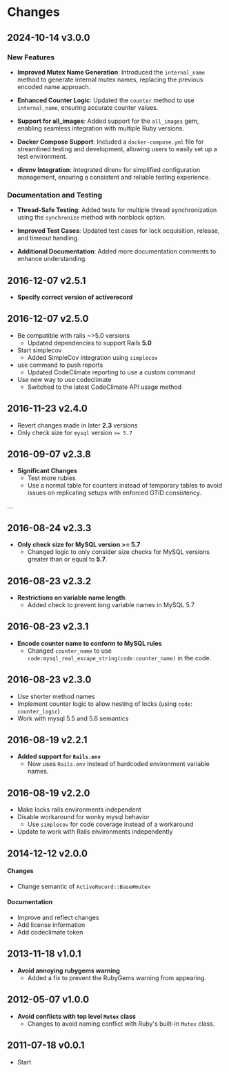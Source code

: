 # Changes

## 2024-10-14 v3.0.0

### New Features

*   **Improved Mutex Name Generation**: Introduced the `internal_name` method
to generate internal mutex names, replacing the previous encoded name approach.

*   **Enhanced Counter Logic**: Updated the `counter` method to use
`internal_name`, ensuring accurate counter values.

*   **Support for all_images**: Added support for the `all_images` gem,
enabling seamless integration with multiple Ruby versions.

*   **Docker Compose Support**: Included a `docker-compose.yml` file for
streamlined testing and development, allowing users to easily set up a test
environment.

*   **direnv Integration**: Integrated direnv for simplified configuration
management, ensuring a consistent and reliable testing experience.

### Documentation and Testing

*   **Thread-Safe Testing**: Added tests for multiple thread synchronization
using the `synchronize` method with nonblock option.

*   **Improved Test Cases**: Updated test cases for lock acquisition, release,
and timeout handling.

*   **Additional Documentation**: Added more documentation comments to enhance
understanding.

## 2016-12-07 v2.5.1

* **Specify correct version of activerecord**

## 2016-12-07 v2.5.0

* Be compatible with rails ~>5.0 versions
  + Updated dependencies to support Rails **5.0**
* Start simplecov
  + Added SimpleCov integration using `simplecov`
* use command to push reports
  + Updated CodeClimate reporting to use a custom command
* Use new way to use codeclimate
  + Switched to the latest CodeClimate API usage method

## 2016-11-23 v2.4.0

* Revert changes made in later **2.3** versions
* Only check size for `mysql` version `>= 5.7`

## 2016-09-07 v2.3.8

* **Significant Changes**
  + Test more rubies
  + Use a normal table for counters instead of temporary tables to avoid issues
    on replicating setups with enforced GTID consistency.

…

## 2016-08-24 v2.3.3

* **Only check size for MySQL version >= 5.7**
  + Changed logic to only consider size checks for MySQL versions greater than
    or equal to **5.7**.

## 2016-08-23 v2.3.2

* **Restrictions on variable name length**:
  + Added check to prevent long variable names in MySQL 5.7

## 2016-08-23 v2.3.1

* **Encode counter name to conform to MySQL rules**
  + Changed `counter_name` to use
  `code:mysql_real_escape_string(code:counter_name)` in the code.

## 2016-08-23 v2.3.0

* Use shorter method names
* Implement counter logic to allow nesting of locks (using `code`: `counter_logic`)
* Work with mysql 5.5 and 5.6 semantics

## 2016-08-19 v2.2.1

* **Added support for `Rails.env`**
  + Now uses `Rails.env` instead of hardcoded environment variable names.

## 2016-08-19 v2.2.0

* Make locks rails environments independent
* Disable workaround for wonky mysql behavior
  + Use `simplecov` for code coverage instead of a workaround
* Update to work with Rails environments independently 

## 2014-12-12 v2.0.0

#### Changes

* Change semantic of `ActiveRecord::Base#mutex`

#### Documentation

* Improve and reflect changes
* Add license information
* Add codeclimate token

## 2013-11-18 v1.0.1

* **Avoid annoying rubygems warning**
  + Added a fix to prevent the RubyGems warning from appearing.

## 2012-05-07 v1.0.0

* **Avoid conflicts with top level `Mutex` class**
  + Changes to avoid naming conflict with Ruby's built-in `Mutex` class.

## 2011-07-18 v0.0.1

  * Start
